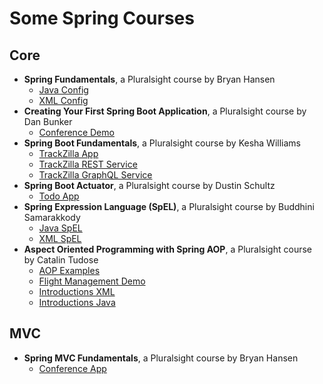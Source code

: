 # Some Spring Courses

## Core

- **Spring Fundamentals**, a Pluralsight course by Bryan Hansen
  - [Java Config](conference-java/README.md)
  - [XML Config](conference-xml/README.md)
- **Creating Your First Spring Boot Application**, a Pluralsight course by Dan Bunker
  - [Conference Demo](conference-demo/README.md)
- **Spring Boot Fundamentals**, a Pluralsight course by Kesha Williams
  - [TrackZilla App](track-zilla/README.md)
  - [TrackZilla REST Service](track-zilla-REST/README.md)
  - [TrackZilla GraphQL Service](track-zilla-GraphQL/README.md)
- **Spring Boot Actuator**, a Pluralsight course by Dustin Schultz
  - [Todo App](todo-app/README.md)
- **Spring Expression Language (SpEL)**, a Pluralsight course by Buddhini Samarakkody
  - [Java SpEL](spel-demo/README.md)
  - [XML SpEL](spel-demo-xml/README.md)
- **Aspect Oriented Programming with Spring AOP**, a Pluralsight course by Catalin Tudose
  - [AOP Examples](aop-examples/README.md)
  - [Flight Management Demo](flightsmanagement/README.md)
  - [Introductions XML](flightsmanagement-xml/README.md)
  - [Introductions Java](flightsmanagement-java/README.md)

## MVC

- **Spring MVC Fundamentals**, a Pluralsight course by Bryan Hansen
  - [Conference App](conference-app/README.md)